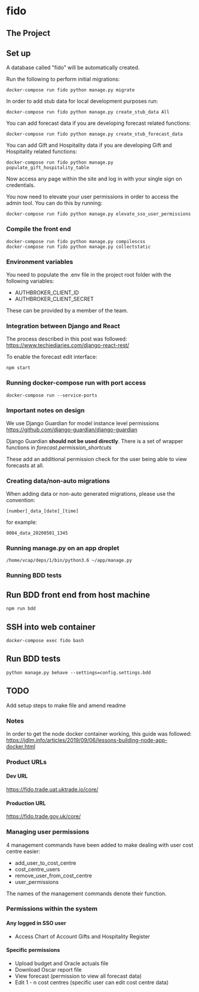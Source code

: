 # fido

## The Project

## Set up

A database called "fido" will be automatically created.

Run the following to perform initial migrations:

```
docker-compose run fido python manage.py migrate
```

In order to add stub data for local development purposes run:

```
docker-compose run fido python manage.py create_stub_data All
```

You can add forecast data if you are developing forecast related functions:

```
docker-compose run fido python manage.py create_stub_forecast_data
```

You can add Gift and Hospitality data if you are developing Gift and Hospitality related functions:

```
docker-compose run fido python manage.py populate_gift_hospitality_table
```

Now access any page within the site and log in with your single sign on credentials.

You now need to elevate your user permissions in order to access the admin tool. You can do this by running:

```
docker-compose run fido python manage.py elevate_sso_user_permissions
```

### Compile the front end
```
docker-compose run fido python manage.py compilescss
docker-compose run fido python manage.py collectstatic
```

### Environment variables

You need to populate the .env file in the project root folder with the following variables:

* AUTHBROKER_CLIENT_ID
* AUTHBROKER_CLIENT_SECRET

These can be provided by a member of the team.

### Integration between Django and React

The process described in this post was followed: 
https://www.techiediaries.com/django-react-rest/

To enable the forecast edit interface:
```
npm start
```

### Running docker-compose run with port access
```
docker-compose run --service-ports
```

### Important notes on design

We use Django Guardian for model instance level permissions https://github.com/django-guardian/django-guardian

Django Guardian **should not be used directly**. There is a set of wrapper functions in *forecast.permission_shortcuts*

These add an additional permission check for the user being able to view forecasts at all.

### Creating data/non-auto migrations
When adding data or non-auto generated migrations, please use the convention:
```
[number]_data_[date]_[time]
```
for example:
```
0004_data_20200501_1345
```


### Running manage.py on an app droplet
```
/home/vcap/deps/1/bin/python3.6 ~/app/manage.py
```

### Running BDD tests

## Run BDD front end from host machine
```
npm run bdd
```

## SSH into web container
```
docker-compose exec fido bash
```

## Run BDD tests
```
python manage.py behave --settings=config.settings.bdd
```

## TODO
Add setup steps to make file and amend readme

### Notes
In order to get the node docker container working, this guide was followed: https://jdlm.info/articles/2019/09/06/lessons-building-node-app-docker.html

### Product URLs

#### Dev URL
https://fido.trade.uat.uktrade.io/core/

#### Production URL
https://fido.trade.gov.uk/core/

### Managing user permissions

4 management commands have been added to make dealing with user cost centre easier:

 * add_user_to_cost_centre
 * cost_centre_users
 * remove_user_from_cost_centre
 * user_permissions
 
The names of the management commands denote their function.

### Permissions within the system
#### Any logged in SSO user
 * Access Chart of Account Gifts and Hospitality Register
#### Specific permissions
 * Upload budget and Oracle actuals file
 * Download Oscar report file
 * View forecast (permission to view all forecast data)
 * Edit 1 - n cost centres (specific user can edit cost centre data)
